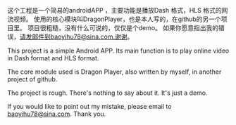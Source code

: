这个工程是一个简易的androidAPP ，主要功能是播放Dash 格式，HLS 格式的网流视频。 使用的核心模块叫DragonPlayer，也是本人写的，在github的另一个项目里。 项目很粗糙，没有什么可说的，仅仅是个demo。 如果你愿意指出我的错误，请发邮件到baoyihu78@sina.com.谢谢。

This project is a simple Android APP. Its main function is to play online video in Dash format and HLS format.

The core module used is Dragon Player, also written by myself, in another project of github.

The project is rough. There's nothing to say about it. It's just a demo.

If you would like to point out my mistake, please email to baoyihu78@sina.com. Thank you.
